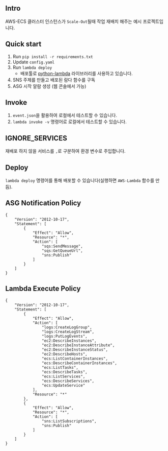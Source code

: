 ## Intro
AWS-ECS 클러스터 인스턴스가 `Scale-Out`될때 작업 재배치 해주는 예시 프로젝트입니다.


## Quick start

1. Run `pip install -r requirements.txt`<br />
2. Update `config.yaml`
3. Run `lambda deploy`
	* 배포툴로 [python-lambda](https://github.com/nficano/python-lambda) 라이브러리를 사용하고 있습니다.
4. SNS 주제를 만들고 배포된 람다 함수를 구독
5. ASG 시작 알람 생성 (웹 콘솔에서 가능)


## Invoke

1. `event.json`을 활용하여 로컬에서 테스트할 수 있습니다.
2. `lambda invoke -v` 명령어로 로컬에서 테스트할 수 있습니다.

## IGNORE_SERVICES

재배포 하지 않을 서비스를 `,`로 구분하여 환경 변수로 주입합니다.

## Deploy

`lambda deploy` 명령어를 통해 배포할 수 있습니다(실행하면 `AWS-Lambda` 함수를 만듬). 


## ASG Notification Policy
```
{
    "Version": "2012-10-17",
    "Statement": [
        {
            "Effect": "Allow",
            "Resource": "*",
            "Action": [
                "sqs:SendMessage",
                "sqs:GetQueueUrl",
                "sns:Publish"
            ]
        }
    ]
}
```

## Lambda Execute Policy
```
{
    "Version": "2012-10-17",
    "Statement": [
        {
            "Effect": "Allow",
            "Action": [
                "logs:CreateLogGroup",
                "logs:CreateLogStream",
                "logs:PutLogEvents",
                "ec2:DescribeInstances",
                "ec2:DescribeInstanceAttribute",
                "ec2:DescribeInstanceStatus",
                "ec2:DescribeHosts",
                "ecs:ListContainerInstances",
                "ecs:DescribeContainerInstances",
                "ecs:ListTasks",
                "ecs:DescribeTasks",
                "ecs:ListServices",
                "ecs:DescribeServices",
                "ecs:UpdateService"
            ],
            "Resource": "*"
        },
        {
            "Effect": "Allow",
            "Resource": "*",
            "Action": [
                "sns:ListSubscriptions",
                "sns:Publish"
            ]
        }
    ]
}
```

